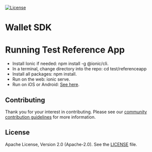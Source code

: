 [![License](https://img.shields.io/badge/License-Apache%202.0-blue.svg)](https://raw.githubusercontent.com/trustbloc/agent-sdk/main/LICENSE)

# Wallet SDK


# Running Test Reference App 
- Install Ionic if needed: npm install -g @ionic/cli.
- In a terminal, change directory into the repo: cd test/referenceapp
- Install all packages: npm install.
- Run on the web: ionic serve.
- Run on iOS or Android: [See here](https://ionicframework.com/docs/developing/previewing).

## Contributing
Thank you for your interest in contributing. Please see our
[community contribution guidelines](https://github.com/trustbloc/community/blob/main/CONTRIBUTING.md) for more information.

## License
Apache License, Version 2.0 (Apache-2.0). See the [LICENSE](LICENSE) file.
